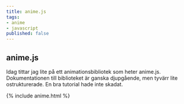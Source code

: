 ```yaml
---
title: anime.js
tags:
- anime
- javascript
published: false
---
```

## anime.js

Idag tittar jag lite på ett animationsbibliotek som heter anime.js. Dokumentationen till biblioteket är ganska djupgående, men tyvärr lite ostrukturerade. En bra tutorial hade inte skadat.

{% include anime.html %}